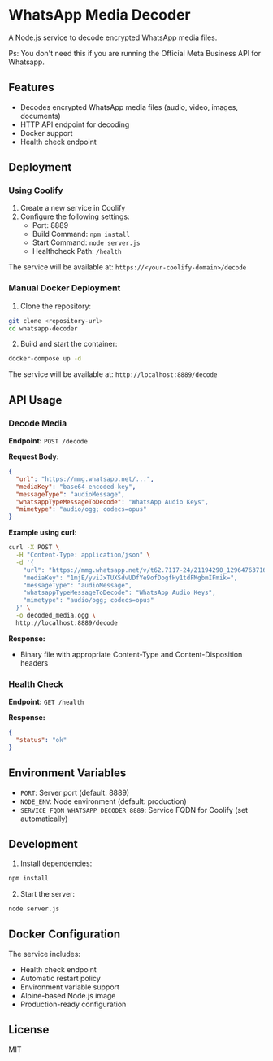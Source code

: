 # WhatsApp Media Decoder

A Node.js service to decode encrypted WhatsApp media files.

Ps: You don't need this if you are running the Official Meta Business API for Whatsapp.

## Features

- Decodes encrypted WhatsApp media files (audio, video, images, documents)
- HTTP API endpoint for decoding
- Docker support
- Health check endpoint

## Deployment

### Using Coolify

1. Create a new service in Coolify
2. Configure the following settings:
   - Port: 8889
   - Build Command: `npm install`
   - Start Command: `node server.js`
   - Healthcheck Path: `/health`

The service will be available at: `https://<your-coolify-domain>/decode`

### Manual Docker Deployment

1. Clone the repository:

```bash
git clone <repository-url>
cd whatsapp-decoder
```

2. Build and start the container:

```bash
docker-compose up -d
```

The service will be available at: `http://localhost:8889/decode`

## API Usage

### Decode Media

**Endpoint:** `POST /decode`

**Request Body:**

```json
{
  "url": "https://mmg.whatsapp.net/...",
  "mediaKey": "base64-encoded-key",
  "messageType": "audioMessage",
  "whatsappTypeMessageToDecode": "WhatsApp Audio Keys",
  "mimetype": "audio/ogg; codecs=opus"
}
```

**Example using curl:**

```bash
curl -X POST \
  -H "Content-Type: application/json" \
  -d '{
    "url": "https://mmg.whatsapp.net/v/t62.7117-24/21194290_1296476371623670_179004075373174348_n.enc?ccb=11-4&oh=01_Q5AaIPh0HEsmQYGqXEgvfRKhO_SreEcAzRLpGQJGa4APyiDy&oe=67D5FCF8&_nc_sid=5e03e0",
    "mediaKey": "1mjE/yviJxTUXSdvUDfYe9ofDogfHy1tdFMgbmIFmik=",
    "messageType": "audioMessage",
    "whatsappTypeMessageToDecode": "WhatsApp Audio Keys",
    "mimetype": "audio/ogg; codecs=opus"
  }' \
  -o decoded_media.ogg \
  http://localhost:8889/decode
```

**Response:**

- Binary file with appropriate Content-Type and Content-Disposition headers

### Health Check

**Endpoint:** `GET /health`

**Response:**

```json
{
  "status": "ok"
}
```

## Environment Variables

- `PORT`: Server port (default: 8889)
- `NODE_ENV`: Node environment (default: production)
- `SERVICE_FQDN_WHATSAPP_DECODER_8889`: Service FQDN for Coolify (set automatically)

## Development

1. Install dependencies:

```bash
npm install
```

2. Start the server:

```bash
node server.js
```

## Docker Configuration

The service includes:

- Health check endpoint
- Automatic restart policy
- Environment variable support
- Alpine-based Node.js image
- Production-ready configuration

## License

MIT
